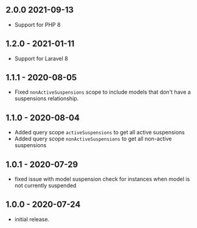 ## 2.0.0 2021-09-13
- Support for PHP 8
## 1.2.0 - 2021-01-11
- Support for Laravel 8
## 1.1.1 - 2020-08-05
- Fixed `nonActiveSuspensions` scope to include models that don't have a suspensions relationship.
## 1.1.0 - 2020-08-04
- Added query scope `activeSuspensions` to get all active suspensions
- Added query scope `nonActiveSuspensions` to get all non-active suspensions
## 1.0.1 - 2020-07-29
- fixed issue with model suspension check for instances 
when model is not currently suspended
## 1.0.0 - 2020-07-24
- initial release.
